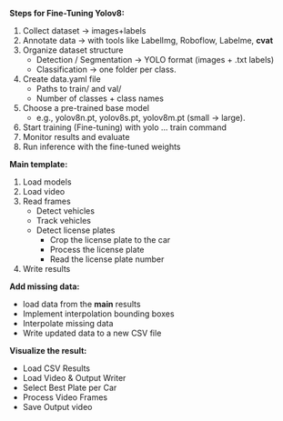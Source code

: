 **Steps for Fine-Tuning Yolov8:**

1) Collect dataset → images+labels
2) Annotate data → with tools like LabelImg, Roboflow, Labelme, **cvat**
3) Organize dataset structure
	- Detection / Segmentation → YOLO format (images + .txt labels)
	- Classification → one folder per class.
4) Create data.yaml file
    - Paths to train/ and val/
    - Number of classes + class names
5) Choose a pre-trained base model
	- e.g., yolov8n.pt, yolov8s.pt, yolov8m.pt (small → large).
6) Start training (Fine-tuning) with yolo ... train command
7) Monitor results and evaluate
8) Run inference with the fine-tuned weights


 **Main template:**
1. Load models
2. Load video
3. Read frames
    - Detect vehicles
    - Track vehicles
    - Detect license plates
         - Crop the license plate to the car
         - Process the license plate
         - Read the license plate number
4. Write results

**Add missing data:**
- load data from the **main** results
- Implement interpolation bounding boxes
- Interpolate missing data
- Write updated data to a new CSV file

**Visualize the result:**
- Load CSV Results
- Load Video & Output Writer
- Select Best Plate per Car
- Process Video Frames
- Save Output video
